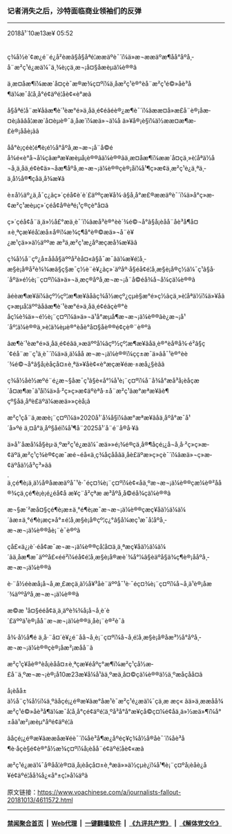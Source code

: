 ### 记者消失之后，沙特面临商业领袖们的反弹
------------------------

<div class="published">
 <span class="date" title="ä¸­å½æ¶é´">
  <time datetime="2018-10-13T05:52:59+08:00">
   2018å¹´10æ13æ¥ 05:52
  </time>
 </span>
</div>
<br/>
<div class="wsw">
 <p>
  ç¾å½è´¢æ¿é¨é¿å²èæâ§å§åªé¦ææäºè¯´ï¼ä»æ¬ææäºæ¶åå°åºå¸­å¨æ²ç¹é¿æä¼¯ä¸¾è¡çä¸æ¬¡å¤§åæèµä¼è®®ã
 </p>
 <p>
  ä¸æ­¤åæ¶ï¼ææ´å¤çè¯æ®æ¾ç¤ºï¼ä¸åæ²ç¹è®°èå¨æ²ç¹é©»åè³å¶ä¼æ¯å¦å¸å°é¢äºé¦åè¢«è°æã
 </p>
 <p>
  å§åªé¦å¨æ¥åãæ¶è´¹èæ°é»ä¸åä¸é¢éãéè®¿æ¶è¯´ï¼âææ­¤å»æ­£å¨è®¡åæ­¤è¡âãâå¦ææ´å¤èµè®¯ä¸åæ´ï¼æä»¬ä¼å ä»¥å®¡è§ï¼ä½ææ­¤æ¶æ­£è®¡ååè¡ãâ
 </p>
 <p>
  åå°è¡çéè¦é¶è¡é½å°åºå¸­æ¬æ¬¡å¨å©éå¾é«è°å¬å¼çâæªæ¥æèµå¡è®®âä¼è®®ãä¸æ­¤åæ¶ï¼ææ´å¤çä¸»è¦åªä½å¬å¸ä¸åä¸é¢è¢ä»¬åæ¶åºå¸­æ¬æ¬¡ä¼è®®çè®¡åï¼å¹¶ç»æ­¢ä¸æ²ç¹è¿ä¸ªä¸­ä¸å½å®¶çåä¸å¾æ¥ã
 </p>
 <p>
  è±å½äº¿ä¸å¯ç¿ãç»´çéå¢è´è´£äººçæ¥å¾·â§å¸å°æ£®ææäºè¯´ï¼ä»å°ç»æ­¢æ²ç¹æèµç»´çéå¢å®èªé¡¹ç®çè°å¤ã
 </p>
 <p>
  ç»´çéå¢å¨ä¸ä»½å£°æä¸­è¯´ï¼âæå³è®°èè´¾é©¬å°â§å¡èåå¨åè³å¶å¤±è¸ªçæ¥éå¦æå±å®ï¼æ¾ç¶å°è®©æä»¬å¨è¥¿æ¹çä»»ä½äººæ æ³ä¸æ²ç¹æ¿åºæçæå¾æ¥ãâ
 </p>
 <p>
  ç¾å½å¨çº¿å±ååå§äººå²èå¤«â§å¯æ¯ãä¼æ­¥é¦å¸­æ§è¡å®å²è¾¾æâ§ç§æ¯ç½è¨è¥¿ãç»´äºåº·å§éå¢é¦å¸­æ§è¡å®ç½ä¼¯ç¹â§å·´åºä»é½è¡¨ç¤ºï¼ä»ä»¬ä¸æç®åºå¸­æ¬æ¬¡å¨å©éå¾å¬å¼çä¼è®®ã
 </p>
 <p>
  ãéèæ¶æ¥ãï¼ãçº½çº¦æ¶æ¥ãåãç¾å½æçº¿çµè§æ°é»ç½ãç­ä¸»è¦åªä½ï¼ä»¥åãç»æµå­¦äººãåãæ¶è´¹èæ°é»ä¸åä¸é¢éãçè®°èåç¼è¾ä»¬é½è¡¨ç¤ºï¼ä»ä»¬ä¹å°æµå¶æ¬æ¬¡ä¼è®®ãè¿æ¬¡å¹´åº¦ä¼è®®ä¸»è¦ä¾èµè®°èåè°å¤§åè®®é¢çè®¨è®ºã
 </p>
 <p>
  ãæ¶è´¹èæ°é»ä¸åä¸é¢éãä¸»æäººå¼ãçº½çº¦æ¶æ¥ãåä¸è®°èå®å¾·é²â§ç´¢éå¨æ¨ç¹ä¸è¯´ï¼ä»ä¸ä¼åå æ¬æ¬¡ä¼è®®ï¼çç±æ¯ä»âå¯¹è®°èè´¾é©¬å°â§å¡èåçå¤±è¸ªä»¥åè¢«è°æçæ¥éæ·±æå¿§èâã
 </p>
 <p>
  ç¾å½åè½æºé¨é¿æ¬§åæ¯ç¹â§è«å°¼å¹è¡¨ç¤ºï¼å¨å¾å°æå³å¡èåçæ´å¤æ¶æ¯ä¹åï¼ä»å·²ç»ç»æ­¢äºèªå·±å¨æ²ç¹âæ°æªæ¥âè¶çº§åä¸åºè£äºä¼ææä»»çèå¡ã
 </p>
 <p>
  æ²ç¹çå¨ä¸ææè¡¨ç¤ºï¼ä»2020å¹´å¼å§ï¼âæ°æªæ¥âåä¸åºå°æ¯å¹´å»ºé ä¸¤å°ä¸åº§åéï¼å¹¶å¨2025å¹´å¨é¨å®å·¥ã
 </p>
 <p>
  ä»å¹´åæå¼å§èµ·ä¸ºæ²ç¹é¿æä¼¯æä»»é¡¾é®çä¸å®¶åçé¡¿å¬å¸å·²ç»ç»æ­¢äºä¸æ²ç¹ç­¾è®¢çæ¯æé¬éå«ä¸ç¾åçååãä¸åè£äºæ»ç»çè¯´ï¼âæä»¬ç»æ­¢äºåä½å³ç³»ãâ
  <br/>
  .
  <br/>
  ä¸çé¶è¡ä¸ä½å®åææäºå¯¹è·¯éç¤¾è¡¨ç¤ºï¼è¢«åä¸ºæ¬æ¬¡ä¼è®®çæ¼è®²åå®¾çä¸çé¶è¡è¡é¿éå¢å æ¥ç¨å²çªæ æ³åºå¸­å©éå¾çä¼è®®ã
 </p>
 <p>
  æ¬§æ´²æå¤§çé¶è¡æ±ä¸°é¶è¡æ¯æ¬æ¬¡ä¼è®®çæç¥åä½ä¼ä¼´ãæ±ä¸°é¶è¡æç»å°±é¦å¸­æ§è¡å®çº¦ç¿°â§å¼æç¹æ¯å¦åºå¸­æ¬æ¬¡ä¼è®®åè¡¨è¯è®ºã
 </p>
 <p>
  çå£«ä¿¡è´·éå¢æ¯æ¬æ¬¡ä¼è®®çå¦å¤ä¸ä¸ªæç¥åä½ä¼ä¼´ãä¸åæ¶æ¯äººå£«éé²ï¼éå¢é¦å¸­æ§è¡å®æè´¾å°¼â§èäºå§ä¾ç¶è®¡ååºå¸­æ¬æ¬¡ä¼è®®ã
 </p>
 <p>
  è·¨å½éèæå¡å¬å¸æ¸£æçä¸ä½å¥³åè¨äººå¯¹è·¯éç¤¾è¡¨ç¤ºï¼å¬å¸ä¹è®¡åæ´¾äººåºå¸­æ¬æ¬¡ä¼è®®ã
 </p>
 <p>
  æ©æ ¹å¤§ééå¢ä¸ä¸äºè¾¾å¡å¬å¸è´è´£äººä¹è®¡åå¨æ¬æ¬¡ä¼è®®ä¸åè¡¨è®²è¯ã
 </p>
 <p>
  å¾·å½å¶é ä¸å·¨å¤´è¥¿é¨å­å¬å¸è¡¨ç¤ºï¼å¬å¸é¦å¸­æ§è¡å®åæ³½å°åºå¸­æ¬æ¬¡ä¼è®®çè®¡åæ²¡æåå¨ã
 </p>
 <p>
  æ²ç¹ç¥åè®°èå¡èåå¤±è¸ªçæ¥éåºç°æ¶ï¼æ²ç¹çå½æ­£å¨ä¸ºæ¬æ¬¡è®¡å10æ23æ¥å¼å¹ãä¸ºæä¸å¤©çä¼è®®ä½ä¸ºæåçåå¤ã
 </p>
 <p>
  å¡èåå±ä½å¨ç¾å½ï¼ä¸ºãåçé¡¿é®æ¥ãæ°åæ¹è¯æ²ç¹é¿æä¼¯çä¸æ æç« ãä»ä¸ææåå¾æ²ç¹é©»åè³å¶ä¼æ¯å¦å¸å°çé¢äºé¦ä¸ºå³å°å°æ¥çå©ç¤¼é¢åä¸ä»½æä»¶ï¼å°±åä¹æ²¡æèµ°åºé¢äºé¦ã
 </p>
 <p>
  ãåçé¡¿é®æ¥ãææåæ¥éè¯´ï¼åè³å¶æ¿åºéç¥ç¾å½å®åè¯´ï¼åè³å¶è·åçè§é¢è®°å½æ¾ç¤ºï¼å¡èåå¨é¢äºé¦åè¢«æã
 </p>
 <p>
  æ²ç¹é¿æä¼¯å®åå¦è®¤ä¸å¡èåçå¤±è¸ªæä»»ä½çµè¿ï¼å¹¶è¡¨ç¤ºå¡èåè¿å¥é¢äºé¦åå¾å¿«å°±ç¦»å¼äºã
 </p>
</div>

原文链接：https://www.voachinese.com/a/journalists-fallout-20181013/4611572.html


------------------------
#### [禁闻聚合首页](https://github.com/gfw-breaker/banned-news/blob/master/README.md) &nbsp;|&nbsp; [Web代理](https://github.com/gfw-breaker/open-proxy/blob/master/README.md) &nbsp;|&nbsp;  [一键翻墙软件](https://github.com/gfw-breaker/nogfw/blob/master/README.md) &nbsp;|&nbsp; [《九评共产党》](https://github.com/gfw-breaker/9ping.md/blob/master/README.md#九评之一评共产党是什么) &nbsp;|&nbsp; [《解体党文化》](https://github.com/gfw-breaker/jtdwh.md/blob/master/README.md#绪论)
